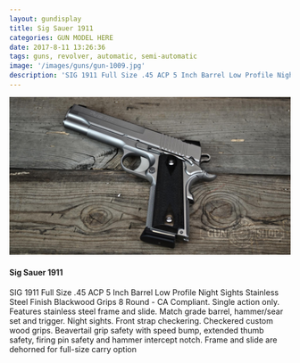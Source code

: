 ```yaml
---
layout: gundisplay
title: Sig Sauer 1911
categories: GUN MODEL HERE
date: 2017-8-11 13:26:36
tags: guns, revolver, automatic, semi-automatic
image: '/images/guns/gun-1009.jpg'
description: 'SIG 1911 Full Size .45 ACP 5 Inch Barrel Low Profile Night Sights Stainless Steel Finish Blackwood Grips 8 Round - CA Compliant.'
---
```


<div>
<img src="/images/guns/gun-1009.jpg" alt="Sig Sauer" />
</div>

#### Sig Sauer 1911
 SIG 1911 Full Size .45 ACP 5 Inch Barrel Low Profile Night Sights Stainless Steel Finish Blackwood Grips 8 Round - CA Compliant. Single action only. Features stainless steel frame and slide. Match grade barrel, hammer/sear set and trigger. Night sights. Front strap checkering. Checkered custom wood grips. Beavertail grip safety with speed bump, extended thumb safety, firing pin safety and hammer intercept notch. Frame and slide are dehorned for full-size carry option
